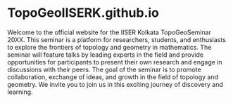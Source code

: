 # TopoGeoIISERK.github.io
Welcome to the official website for the IISER Kolkata TopoGeoSeminar 
20XX. This seminar is a platform for researchers, students, and 
enthusiasts to explore the frontiers of topology and geometry in 
mathematics. The seminar will feature talks by leading experts in the 
field and provide opportunities for participants to present their own 
research and engage in discussions with their peers. The goal of the 
seminar is to promote collaboration, exchange of ideas, and growth in 
the field of topology and geometry. We invite you to join us in this 
exciting journey of discovery and learning.
